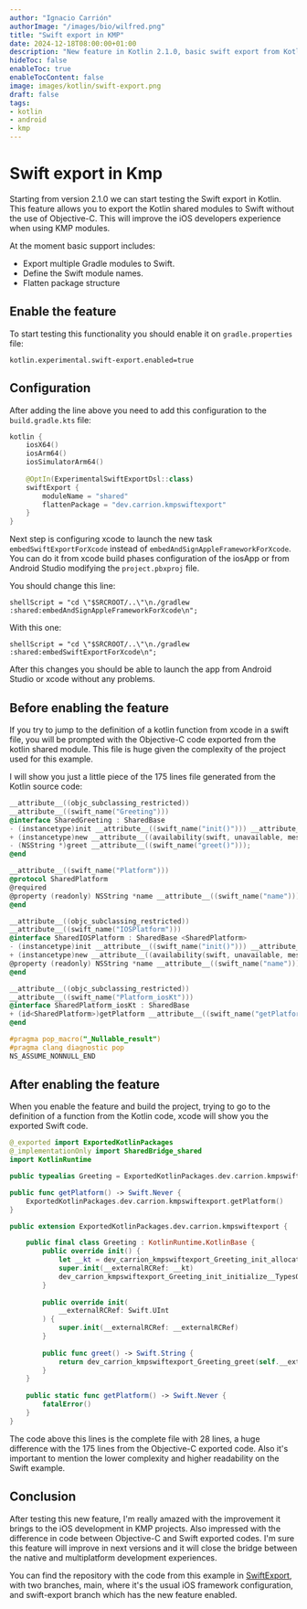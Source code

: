 ```yaml
---
author: "Ignacio Carrión"
authorImage: "/images/bio/wilfred.png"
title: "Swift export in KMP"
date: 2024-12-18T08:00:00+01:00
description: "New feature in Kotlin 2.1.0, basic swift export from Kotlin"
hideToc: false
enableToc: true
enableTocContent: false
image: images/kotlin/swift-export.png
draft: false
tags: 
- kotlin
- android
- kmp
---
```


# Swift export in Kmp

Starting from version 2.1.0 we can start testing the Swift export in Kotlin. This feature allows you to export the Kotlin shared modules to Swift without the use of Objective-C. This will improve the iOS developers experience when using KMP modules.

At the moment basic support includes:

- Export multiple Gradle modules to Swift.
- Define the Swift module names.
- Flatten package structure

## Enable the feature

To start testing this functionality you should enable it on `gradle.properties` file:

```
kotlin.experimental.swift-export.enabled=true
```

## Configuration

After adding the line above you need to add this configuration to the `build.gradle.kts` file:

``` kotlin
kotlin {
	iosX64()  
    iosArm64()  
    iosSimulatorArm64()  
  
    @OptIn(ExperimentalSwiftExportDsl::class)  
    swiftExport {
	    moduleName = "shared"
	    flattenPackage = "dev.carrion.kmpswiftexport"
	}
}
```

Next step is configuring xcode to launch the new task `embedSwiftExportForXcode` instead of `embedAndSignAppleFrameworkForXcode`. You can do it from xcode build phases configuration of the iosApp or from Android Studio modifying the `project.pbxproj` file.

You should change this line:

```
shellScript = "cd \"$SRCROOT/..\"\n./gradlew :shared:embedAndSignAppleFrameworkForXcode\n";
```

With this one:

```
shellScript = "cd \"$SRCROOT/..\"\n./gradlew :shared:embedSwiftExportForXcode\n";
```

After this changes you should be able to launch the app from Android Studio or xcode without any problems.


## Before enabling the feature

If you try to jump to the definition of a kotlin function from xcode in a swift file, you will be prompted with the Objective-C code exported from the kotlin shared module. This file is huge given the complexity of the project used for this example.

I will show you just a little piece of the 175 lines file generated from the Kotlin source code:

```objectivec
__attribute__((objc_subclassing_restricted))
__attribute__((swift_name("Greeting")))
@interface SharedGreeting : SharedBase
- (instancetype)init __attribute__((swift_name("init()"))) __attribute__((objc_designated_initializer));
+ (instancetype)new __attribute__((availability(swift, unavailable, message="use object initializers instead")));
- (NSString *)greet __attribute__((swift_name("greet()")));
@end

__attribute__((swift_name("Platform")))
@protocol SharedPlatform
@required
@property (readonly) NSString *name __attribute__((swift_name("name")));
@end

__attribute__((objc_subclassing_restricted))
__attribute__((swift_name("IOSPlatform")))
@interface SharedIOSPlatform : SharedBase <SharedPlatform>
- (instancetype)init __attribute__((swift_name("init()"))) __attribute__((objc_designated_initializer));
+ (instancetype)new __attribute__((availability(swift, unavailable, message="use object initializers instead")));
@property (readonly) NSString *name __attribute__((swift_name("name")));
@end

__attribute__((objc_subclassing_restricted))
__attribute__((swift_name("Platform_iosKt")))
@interface SharedPlatform_iosKt : SharedBase
+ (id<SharedPlatform>)getPlatform __attribute__((swift_name("getPlatform()")));
@end

#pragma pop_macro("_Nullable_result")
#pragma clang diagnostic pop
NS_ASSUME_NONNULL_END
```

## After enabling the feature

When you enable the feature and build the project, trying to go to the definition of a function from the Kotlin code, xcode will show you the exported Swift code.

```swift
@_exported import ExportedKotlinPackages
@_implementationOnly import SharedBridge_shared
import KotlinRuntime

public typealias Greeting = ExportedKotlinPackages.dev.carrion.kmpswiftexport.Greeting

public func getPlatform() -> Swift.Never {
	ExportedKotlinPackages.dev.carrion.kmpswiftexport.getPlatform()
}

public extension ExportedKotlinPackages.dev.carrion.kmpswiftexport {

	public final class Greeting : KotlinRuntime.KotlinBase {
		public override init() {
			let __kt = dev_carrion_kmpswiftexport_Greeting_init_allocate()
			super.init(__externalRCRef: __kt)
			dev_carrion_kmpswiftexport_Greeting_init_initialize__TypesOfArguments__Swift_UInt__(__kt)
		}
		
		public override init(
			__externalRCRef: Swift.UInt
		) {
			super.init(__externalRCRef: __externalRCRef)
		}
		
		public func greet() -> Swift.String {
			return dev_carrion_kmpswiftexport_Greeting_greet(self.__externalRCRef())
		}
	}
	
	public static func getPlatform() -> Swift.Never {
		fatalError()
	}
}
```

The code above this lines is the complete file with 28 lines, a huge difference with the 175 lines from the Objective-C exported code. Also it's important to mention the lower complexity and higher readability on the Swift example.

## Conclusion

After testing this new feature, I'm really amazed with the improvement it brings to the iOS development in KMP projects. Also impressed with the difference in code between Objective-C and Swift exported codes. I'm sure this feature will improve in next versions and it will close the bridge between the native and multiplatform development experiences.

You can find the repository with the code from this example in [SwiftExport](https://github.com/IgnacioCarrionN/KmpSwiftExport), with two branches, main, where it's the usual iOS framework configuration, and swift-export branch which has the new feature enabled.